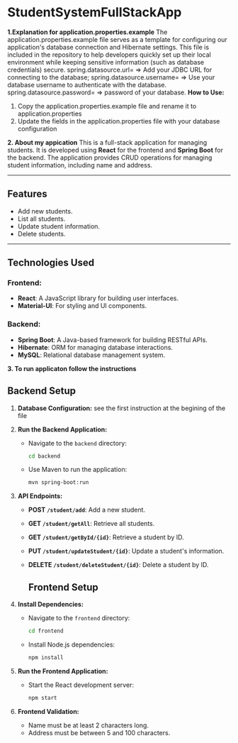 # StudentSystemFullStackApp
**1.Explanation for application.properties.example**
The application.properties.example file serves as a template for configuring our application's database connection and Hibernate settings. This file is included in the repository to help developers quickly set up their local environment while keeping sensitive information (such as database credentials) secure.
spring.datasource.url=    => Add your JDBC URL for connecting to the database;
spring.datasource.username=   => Use your database username to authenticate with the database.
spring.datasource.password=   => password of your database.
**How to Use:**
1. Copy the application.properties.example file and rename it to application.properties
2. Update the fields in the application.properties file with your database configuration

**2. About my appication**
This is a full-stack application for managing students. It is developed using **React** for the frontend and **Spring Boot** for the backend. The application provides CRUD operations for managing student information, including name and address.

---

## **Features**
- Add new students.
- List all students.
- Update student information.
- Delete students.

---

## **Technologies Used**
### Frontend:
- **React**: A JavaScript library for building user interfaces.
- **Material-UI**: For styling and UI components.

### Backend:
- **Spring Boot**: A Java-based framework for building RESTful APIs.
- **Hibernate**: ORM for managing database interactions.
- **MySQL**: Relational database management system.

**3. To run applicaton follow the instructions**
## **Backend Setup**

1. **Database Configuration:**
   see the first instruction at the begining of the file

2. **Run the Backend Application:**
   - Navigate to the `backend` directory:
     ```bash
     cd backend
     ```
   - Use Maven to run the application:
     ```bash
     mvn spring-boot:run
     ```

3. **API Endpoints:**
   - **POST `/student/add`**: Add a new student.
   - **GET `/student/getAll`**: Retrieve all students.
   - **GET `/student/getById/{id}`**: Retrieve a student by ID.
   - **PUT `/student/updateStudent/{id}`**: Update a student's information.
   - **DELETE `/student/deleteStudent/{id}`**: Delete a student by ID.

     ## **Frontend Setup**

1. **Install Dependencies:**
   - Navigate to the `frontend` directory:
     ```bash
     cd frontend
     ```
   - Install Node.js dependencies:
     ```bash
     npm install
     ```

2. **Run the Frontend Application:**
   - Start the React development server:
     ```bash
     npm start
     ```

3. **Frontend Validation:**
   - Name must be at least 2 characters long.
   - Address must be between 5 and 100 characters.

